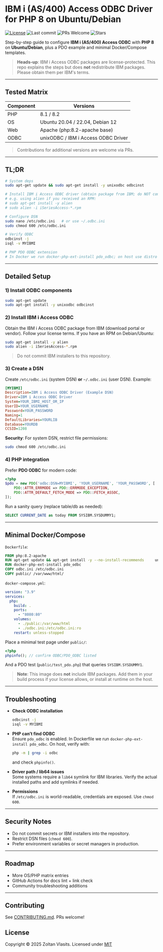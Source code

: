# IBM i (AS/400) Access ODBC Driver for PHP 8 on Ubuntu/Debian

[![License](https://img.shields.io/badge/license-MIT-green.svg)](LICENSE)
![Last commit](https://img.shields.io/github/last-commit/elightsys/iSeries-Access-ODBC-Driver-for-PHP)
![PRs Welcome](https://img.shields.io/badge/PRs-welcome-brightgreen)
![Stars](https://img.shields.io/github/stars/elightsys/iSeries-Access-ODBC-Driver-for-PHP?style=social)

Step-by-step guide to configure **IBM i (AS/400) Access ODBC** with **PHP 8** on **Ubuntu/Debian**, plus a PDO example and minimal Docker/Compose templates.

> **Heads-up**: IBM i Access ODBC packages are license-protected. This repo explains the steps but does **not** redistribute IBM packages. Please obtain them per IBM's terms.

---

## Tested Matrix

| Component | Versions |
|---|---|
| PHP | 8.1 / 8.2 |
| OS  | Ubuntu 20.04 / 22.04, Debian 12 |
| Web | Apache (php:8.2-apache base) |
| ODBC | unixODBC / IBM i Access ODBC Driver |

> Contributions for additional versions are welcome via PRs.

---

## TL;DR

```bash
# System deps
sudo apt-get update && sudo apt-get install -y unixodbc odbcinst

# Install IBM i Access ODBC driver (obtain package from IBM; do NOT commit it here).
# e.g. using alien if you received an RPM:
# sudo apt-get install -y alien
# sudo alien -i iSeriesAccess-*.rpm

# Configure DSN
sudo nano /etc/odbc.ini   # or use ~/.odbc.ini
sudo chmod 600 /etc/odbc.ini

# Verify ODBC
odbcinst -j
isql -v MYIBMI

# PHP PDO ODBC extension
# In Docker we run docker-php-ext-install pdo_odbc; on host use distro packages or rebuild PHP.
```

---

## Detailed Setup

### 1) Install ODBC components
```bash
sudo apt-get update
sudo apt-get install -y unixodbc odbcinst
```

### 2) Install IBM i Access ODBC
Obtain the IBM i Access ODBC package from IBM (download portal or vendor). Follow your license terms. If you have an RPM on Debian/Ubuntu:
```bash
sudo apt-get install -y alien
sudo alien -i iSeriesAccess-*.rpm
```
> Do not commit IBM installers to this repository.

### 3) Create a DSN

Create `/etc/odbc.ini` (system DSN) **or** `~/.odbc.ini` (user DSN). Example:

```ini
[MYIBMI]
Description=IBM i Access ODBC Driver (Example DSN)
Driver=IBM i Access ODBC Driver
System=YOUR_IBMI_HOST_OR_IP
UserID=YOUR_USERNAME
Password=YOUR_PASSWORD
Naming=1
DefaultLibraries=YOURLIB
Database=YOURDB
CCSID=1208
```

**Security**: For system DSN, restrict file permissions:
```bash
sudo chmod 600 /etc/odbc.ini
```

### 4) PHP integration

Prefer **PDO ODBC** for modern code:
```php
<?php
$pdo = new PDO('odbc:DSN=MYIBMI', 'YOUR_USERNAME', 'YOUR_PASSWORD', [
    PDO::ATTR_ERRMODE => PDO::ERRMODE_EXCEPTION,
    PDO::ATTR_DEFAULT_FETCH_MODE => PDO::FETCH_ASSOC,
]);
```

Run a sanity query (replace table/db as needed):
```sql
SELECT CURRENT_DATE as today FROM SYSIBM.SYSDUMMY1;
```

---

## Minimal Docker/Compose

`Dockerfile`:
```dockerfile
FROM php:8.2-apache
RUN apt-get update && apt-get install -y --no-install-recommends     unixodbc odbcinst alien wget ca-certificates     && rm -rf /var/lib/apt/lists/*
RUN docker-php-ext-install pdo_odbc
COPY odbc.ini /etc/odbc.ini
COPY public/ /var/www/html/
```

`docker-compose.yml`:
```yaml
version: "3.9"
services:
  php:
    build: .
    ports:
      - "8080:80"
    volumes:
      - ./public:/var/www/html
      - ./odbc.ini:/etc/odbc.ini:ro
    restart: unless-stopped
```

Place a minimal test page under `public/`:
```php
<?php
phpinfo(); // confirm ODBC/PDO_ODBC listed
```
And a PDO test (`public/test_pdo.php`) that queries `SYSIBM.SYSDUMMY1`.

> **Note**: This image does **not** include IBM packages. Add them in your build process if your license allows, or install at runtime on the host.

---

## Troubleshooting

- **Check ODBC installation**
  ```bash
  odbcinst -j
  isql -v MYIBMI
  ```

- **PHP can’t find ODBC**  
  Ensure `pdo_odbc` is enabled. In Dockerfile we run `docker-php-ext-install pdo_odbc`. On host, verify with:
  ```bash
  php -m | grep -i odbc
  ```
  and check `phpinfo()`.

- **Driver path / lib64 issues**  
  Some systems require a `lib64` symlink for IBM libraries. Verify the actual installed paths and add symlinks if needed.

- **Permissions**  
  If `/etc/odbc.ini` is world-readable, credentials are exposed. Use `chmod 600`.

---

## Security Notes
- Do not commit secrets or IBM installers into the repository.
- Restrict DSN files (`chmod 600`).
- Prefer environment variables or secret managers in production.

---

## Roadmap
- More OS/PHP matrix entries
- GitHub Actions for docs lint + link check
- Community troubleshooting additions

---

## Contributing
See [CONTRIBUTING.md](CONTRIBUTING.md). PRs welcome!

## License
Copyright © 2025 Zoltan Vlasits.
Licensed under [MIT](LICENSE)
